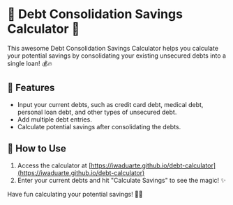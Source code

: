 # 🚀 Debt Consolidation Savings Calculator 🎉

This awesome Debt Consolidation Savings Calculator helps you calculate your potential savings by consolidating your existing unsecured debts into a single loan! 💰🔥

## 🌟 Features
- Input your current debts, such as credit card debt, medical debt, personal loan debt, and other types of unsecured debt.
- Add multiple debt entries.
- Calculate potential savings after consolidating the debts.

## 🎯 How to Use
1. Access the calculator at [https://iwaduarte.github.io/debt-calculator](https://iwaduarte.github.io/debt-calculator)
2. Enter your current debts and hit "Calculate Savings" to see the magic! ✨

Have fun calculating your potential savings! 💪😃